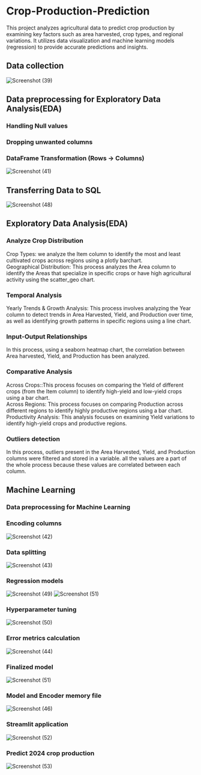# Crop-Production-Prediction
This project analyzes agricultural data to predict crop production by examining key factors such as area harvested, crop types, and regional variations. It utilizes data visualization and machine learning models (regression) to provide accurate predictions and insights.
## Data collection
![Screenshot (39)](https://github.com/user-attachments/assets/97a2ff36-1e9e-41d6-ba6a-6077e2f9f05e)
## Data preprocessing for Exploratory Data Analysis(EDA) 
### Handling Null values
### Dropping unwanted columns
### DataFrame Transformation (Rows → Columns)
![Screenshot (41)](https://github.com/user-attachments/assets/2dbdc181-815f-43cf-8da7-0c19ab49d029)
## Transferring Data to SQL
![Screenshot (48)](https://github.com/user-attachments/assets/5d115f96-dce0-4586-9c72-000b37871116)
## Exploratory Data Analysis(EDA) 
### Analyze Crop Distribution
Crop Types: we analyze the Item column to identify the most and least cultivated crops across regions using a plotly barchart.\
Geographical Distribution: This process analyzes the Area column to identify the Areas that specialize in specific crops or have high agricultural activity using the scatter_geo chart.
### Temporal Analysis
Yearly Trends & Growth Analysis: This process involves analyzing the Year column to detect trends in Area Harvested, Yield, and Production over time, as well as identifying growth patterns in specific regions using a line chart.
### Input-Output Relationships
In this process, using a seaborn heatmap chart, the correlation between Area harvested, Yield, and Production has been analyzed.
### Comparative Analysis
Across Crops::This process focuses on comparing the Yield of different crops (from the Item column) to identify high-yield and low-yield crops using a bar chart.\
Across Regions: This process focuses on comparing Production across different regions to identify highly productive regions using a bar chart.\
Productivity Analysis: This analysis focuses on examining Yield variations to identify high-yield crops and productive regions.
### Outliers detection
In this process, outliers present in the Area Harvested, Yield, and Production columns were filtered and stored in a variable. all the values are a part of the whole process because these
values are correlated between each column.
## Machine Learning
### Data preprocessing for Machine Learning
### Encoding columns 
![Screenshot (42)](https://github.com/user-attachments/assets/4ed66553-a3d1-477d-a890-33d2cbc7d400)
### Data splitting
![Screenshot (43)](https://github.com/user-attachments/assets/45ce749d-c765-4a5a-90c3-ba68b2eaf67b)
### Regression models
![Screenshot (49)](https://github.com/user-attachments/assets/da5d7611-8346-4209-89c9-77405523e7b9)
![Screenshot (51)](https://github.com/user-attachments/assets/d9de5031-627c-4a6f-99df-f72523127d2a)
### Hyperparameter tuning
![Screenshot (50)](https://github.com/user-attachments/assets/64b5951b-2924-448d-8626-b039d9132581)
### Error metrics calculation
![Screenshot (44)](https://github.com/user-attachments/assets/99c3c992-369a-4252-909f-0aed759ad0fb)
### Finalized model
![Screenshot (51)](https://github.com/user-attachments/assets/4a0ec177-74c2-45c7-b37c-598d37c4bfb3)
### Model and Encoder memory file
![Screenshot (46)](https://github.com/user-attachments/assets/9b8c929b-0905-4236-b890-22cf1fb12979)
### Streamlit application
![Screenshot (52)](https://github.com/user-attachments/assets/d03b060a-02c5-46e4-9161-f9785bee5488)
### Predict 2024 crop production
![Screenshot (53)](https://github.com/user-attachments/assets/2223522f-6f1d-431a-9398-3dcfad017f88)












